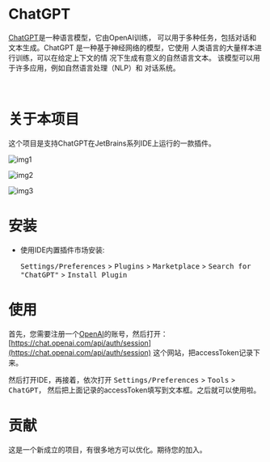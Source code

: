 # ChatGPT

[ChatGPT](https://chat.openai.com/chat)是一种语言模型，它由OpenAI训练，
可以用于多种任务，包括对话和文本生成。ChatGPT 是一种基于神经网络的模型，它使用
人类语言的大量样本进行训练，可以在给定上下文的情 况下生成有意义的自然语言文本。
该模型可以用于许多应用，例如自然语言处理（NLP）和 对话系统。

<br/>

# 关于本项目

这个项目是支持ChatGPT在JetBrains系列IDE上运行的一款插件。

![img1](https://user-images.githubusercontent.com/28687074/206475742-124708fb-1cea-47cc-a299-08630ca4fe95.gif)

![img2](https://user-images.githubusercontent.com/28687074/206475807-45b82b9d-f879-40ed-a8fb-27e8abfd7667.png)

![img3](https://user-images.githubusercontent.com/28687074/206475842-d2a6c9ea-76b5-4650-ae5a-39fc5e160205.png)


# 安装

- 使用IDE内置插件市场安装:

  <kbd>Settings/Preferences</kbd> > <kbd>Plugins</kbd> > <kbd>Marketplace</kbd> > <kbd>Search for "ChatGPT"</kbd> >
  <kbd>Install Plugin</kbd>

# 使用

首先，您需要注册一个[OpenAI](https://auth0.openai.com/u/signup/identifier?state=hKFo2SBOVnZMbDF4T1hLeFZIcTluZ1hKbmZOZENvVDgydHduRaFur3VuaXZlcnNhbC1sb2dpbqN0aWTZIER2ZVJvUzdhN2Q4MVBpUTdZelg0cGlBcnNyQm5oUG5zo2NpZNkgRFJpdnNubTJNdTQyVDNLT3BxZHR3QjNOWXZpSFl6d0Q)的账号，然后打开：[https://chat.openai.com/api/auth/session](https://chat.openai.com/api/auth/session)
这个网站，把accessToken记录下来。

然后打开IDE，再接着，依次打开 <kbd>Settings/Preferences</kbd> > <kbd>Tools</kbd> > <kbd>ChatGPT，</kbd>
然后把上面记录的accessToken填写到文本框。之后就可以使用啦。

# 贡献

这是一个新成立的项目，有很多地方可以优化。期待您的加入。
